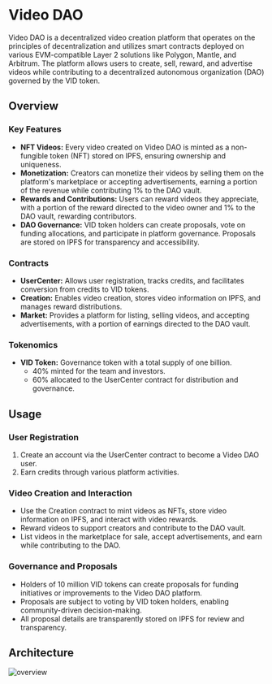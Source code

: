 # Video DAO

Video DAO is a decentralized video creation platform that operates on the principles of decentralization and utilizes smart contracts deployed on various EVM-compatible Layer 2 solutions like Polygon, Mantle, and Arbitrum. The platform allows users to create, sell, reward, and advertise videos while contributing to a decentralized autonomous organization (DAO) governed by the VID token.

## Overview

### Key Features

- **NFT Videos:** Every video created on Video DAO is minted as a non-fungible token (NFT) stored on IPFS, ensuring ownership and uniqueness.
- **Monetization:** Creators can monetize their videos by selling them on the platform's marketplace or accepting advertisements, earning a portion of the revenue while contributing 1% to the DAO vault.
- **Rewards and Contributions:** Users can reward videos they appreciate, with a portion of the reward directed to the video owner and 1% to the DAO vault, rewarding contributors.
- **DAO Governance:** VID token holders can create proposals, vote on funding allocations, and participate in platform governance. Proposals are stored on IPFS for transparency and accessibility.

### Contracts

- **UserCenter:** Allows user registration, tracks credits, and facilitates conversion from credits to VID tokens.
- **Creation:** Enables video creation, stores video information on IPFS, and manages reward distributions.
- **Market:** Provides a platform for listing, selling videos, and accepting advertisements, with a portion of earnings directed to the DAO vault.

### Tokenomics

- **VID Token:** Governance token with a total supply of one billion.
  - 40% minted for the team and investors.
  - 60% allocated to the UserCenter contract for distribution and governance.

## Usage

### User Registration

1. Create an account via the UserCenter contract to become a Video DAO user.
2. Earn credits through various platform activities.

### Video Creation and Interaction

- Use the Creation contract to mint videos as NFTs, store video information on IPFS, and interact with video rewards.
- Reward videos to support creators and contribute to the DAO vault.
- List videos in the marketplace for sale, accept advertisements, and earn while contributing to the DAO.

### Governance and Proposals

- Holders of 10 million VID tokens can create proposals for funding initiatives or improvements to the Video DAO platform.
- Proposals are subject to voting by VID token holders, enabling community-driven decision-making.
- All proposal details are transparently stored on IPFS for review and transparency.

## Architecture
![overview](https://github.com/Anuradha-Naidu/EthIndia23/assets/88324015/eedd407c-29f6-4cce-8a50-f5ca3c6105a4)


